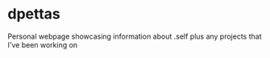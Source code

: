 # dpettas
Personal webpage showcasing information about .self plus any projects that I've been working on
